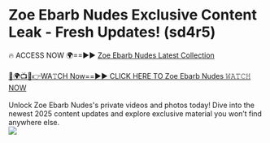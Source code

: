 # Zoe Ebarb Nudes Exclusive Content Leak - Fresh Updates! (sd4r5)

🔥 ACCESS NOW 🌍==►► <a href="https://tinyurl.com/2mz8nhtm" rel="nofollow">Zoe Ebarb Nudes Latest Collection</a>
<br><br>
[🔴🌍📺📱👉WA𝚃CH Now==►► CLICK HERE TO Zoe Ebarb Nudes 𝚆𝙰𝚃𝙲𝙷 NOW](https://tinyurl.com/2mz8nhtm)
<br><br>
Unlock Zoe Ebarb Nudes's private videos and photos today! Dive into the newest 2025 content updates and explore exclusive material you won’t find anywhere else.
<br>
<a href="https://tinyurl.com/2mz8nhtm" rel="nofollow" data-target="animated-image.originalLink"><img src="https://camo.githubusercontent.com/8a4f000d20f83aca3bf7ec5f350d767afa0574a8a352519fd8cfa583a6f93a33/68747470733a2f2f692e696d6775722e636f6d2f644a486b345a712e676966" data-canonical-src="https://i.imgur.com/dJHk4Zq.gif" style="max-width: 100%; display: inline-block;" data-target="animated-image.originalImage"></a>
<br>
